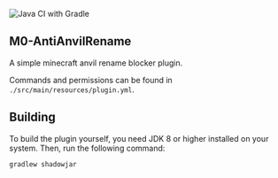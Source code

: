 ![Java CI with Gradle](https://github.com/M0diis/M0-AntiAnvilRename/workflows/Java%20CI%20with%20Gradle/badge.svg)

## M0-AntiAnvilRename
A simple minecraft anvil rename blocker plugin.

Commands and permissions can be found in `./src/main/resources/plugin.yml`.

## Building
To build the plugin yourself, you need JDK 8 or higher installed on your system. Then, run the following command:

```
gradlew shadowjar
```
